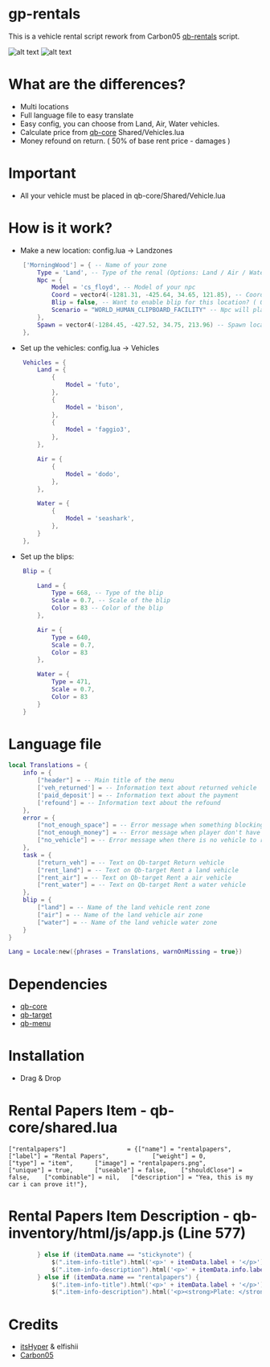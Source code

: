 # gp-rentals
This is a vehicle rental script rework from Carbon05 [qb-rentals](https://github.com/Carbon05/qb-rentals) script. 

![alt text](https://i.imgur.com/DQGFLia.png) 
![alt text](https://i.imgur.com/3GUC3kO.png)


# What are the differences? 
- Multi locations
- Full language file to easy translate
- Easy config, you can choose from Land, Air, Water vehicles. 
- Calculate price from [qb-core](https://github.com/qbcore-framework/qb-core) Shared/Vehicles.lua
- Money refound on return. ( 50% of base rent price - damages )

# Important
- All your vehicle must be placed in qb-core/Shared/Vehicle.lua

# How is it work? 
- Make a new location: 
    config.lua -> Landzones
```lua
    ['MorningWood'] = { -- Name of your zone
        Type = 'Land', -- Type of the renal (Options: Land / Air / Water)
        Npc = {
            Model = 'cs_floyd', -- Model of your npc
            Coord = vector4(-1281.31, -425.64, 34.65, 121.85), -- Coords off your npc
            Blip = false, -- Want to enable blip for this location? ( Options: true / false )
            Scenario = "WORLD_HUMAN_CLIPBOARD_FACILITY" -- Npc will play this scenario
        },
        Spawn = vector4(-1284.45, -427.52, 34.75, 213.96) -- Spawn location of the vehicle
    },
```
- Set up the vehicles: 
    config.lua -> Vehicles

```lua
    Vehicles = {
        Land = {
            {
                Model = 'futo',
            },
            {
                Model = 'bison',
            },
            {
                Model = 'faggio3',
            },
        },

        Air = {
            {
                Model = 'dodo',
            },
        },

        Water = {
            {
                Model = 'seashark',
            },
        }
    },
```

- Set up the blips: 
```lua
    Blip = {

        Land = {
            Type = 668, -- Type of the blip
            Scale = 0.7, -- Scale of the blip
            Color = 83 -- Color of the blip
        },

        Air = {
            Type = 640,
            Scale = 0.7,
            Color = 83
        },

        Water = {
            Type = 471,
            Scale = 0.7,
            Color = 83
        }
    }
```

# Language file
```lua
local Translations = {
    info = {
        ["header"] = -- Main title of the menu
        ['veh_returned'] = -- Information text about returned vehicle
        ['paid_deposit'] = -- Information text about the payment
        ['refound'] = -- Information text about the refound
    },
    error = {
        ["not_enough_space"] = -- Error message when something blocking the spot
        ["not_enough_money"] = -- Error message when player don't have money
        ["no_vehicle"] = -- Error message when there is no vehicle to return
    },
    task = {
        ["return_veh"] = -- Text on Qb-target Return vehicle
        ["rent_land"] = -- Text on Qb-target Rent a land vehicle
        ["rent_air"] = -- Text on Qb-target Rent a air vehicle
        ["rent_water"] = -- Text on Qb-target Rent a water vehicle
    },
    blip = {
        ["land"] = -- Name of the land vehicle rent zone
        ["air"] = -- Name of the land vehicle air zone
        ["water"] = -- Name of the land vehicle water zone
    }
}

Lang = Locale:new({phrases = Translations, warnOnMissing = true})
```

# Dependencies 
- [qb-core](https://github.com/qbcore-framework/qb-core)
- [qb-target](https://github.com/BerkieBb/qb-target)
- [qb-menu](https://github.com/qbcore-framework/qb-menu)

# Installation
- Drag & Drop

# Rental Papers Item - qb-core/shared.lua

```
["rentalpapers"]				 = {["name"] = "rentalpapers", 					["label"] = "Rental Papers", 			["weight"] = 0, 		["type"] = "item", 		["image"] = "rentalpapers.png", 		["unique"] = true, 		["useable"] = false, 	["shouldClose"] = false, 	["combinable"] = nil, 	["description"] = "Yea, this is my car i can prove it!"},
```
# Rental Papers Item Description - qb-inventory/html/js/app.js (Line 577)

```lua
        } else if (itemData.name == "stickynote") {
            $(".item-info-title").html('<p>' + itemData.label + '</p>')
            $(".item-info-description").html('<p>' + itemData.info.label + '</p>');
        } else if (itemData.name == "rentalpapers") {
            $(".item-info-title").html('<p>' + itemData.label + '</p>')
            $(".item-info-description").html('<p><strong>Plate: </strong><span>'+ itemData.info.plate + '<p><strong>Model: </strong><span>'+ itemData.info.model +'</span></p>');
```

# Credits 
- [itsHyper](https://github.com/itsHyper) & elfishii 
- [Carbon05](https://github.com/Carbon05)
